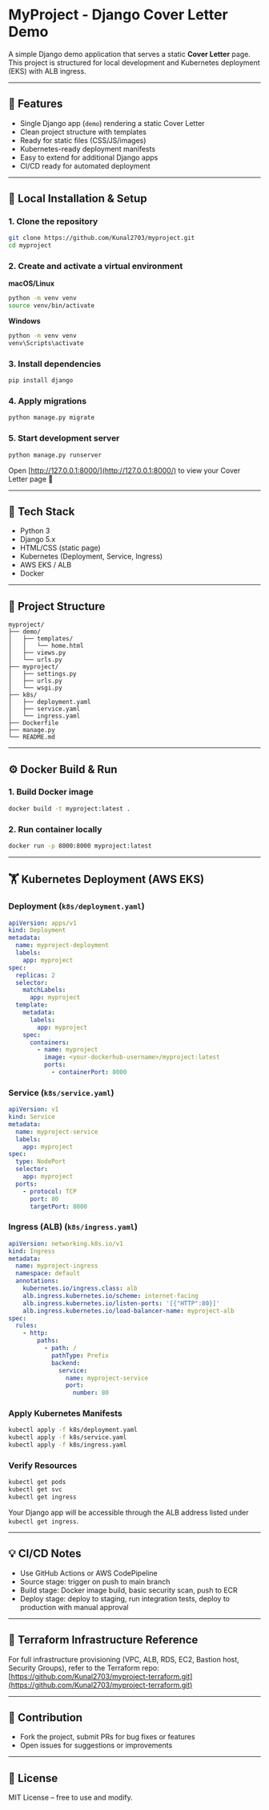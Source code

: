 # MyProject - Django Cover Letter Demo

A simple Django demo application that serves a static **Cover Letter** page.
This project is structured for local development and Kubernetes deployment (EKS) with ALB ingress.

---

## 🚀 Features

* Single Django app (`demo`) rendering a static Cover Letter
* Clean project structure with templates
* Ready for static files (CSS/JS/images)
* Kubernetes-ready deployment manifests
* Easy to extend for additional Django apps
* CI/CD ready for automated deployment

---

## 💾 Local Installation & Setup

### 1. Clone the repository

```bash
git clone https://github.com/Kunal2703/myproject.git
cd myproject
```

### 2. Create and activate a virtual environment

**macOS/Linux**

```bash
python -m venv venv
source venv/bin/activate
```

**Windows**

```bash
python -m venv venv
venv\Scripts\activate
```

### 3. Install dependencies

```bash
pip install django
```

### 4. Apply migrations

```bash
python manage.py migrate
```

### 5. Start development server

```bash
python manage.py runserver
```

Open [http://127.0.0.1:8000/](http://127.0.0.1:8000/) to view your Cover Letter page 🎉

---

## 🔧 Tech Stack

* Python 3
* Django 5.x
* HTML/CSS (static page)
* Kubernetes (Deployment, Service, Ingress)
* AWS EKS / ALB
* Docker

---

## 📂 Project Structure

```text
myproject/
├── demo/
│   ├── templates/
│   │   └── home.html
│   ├── views.py
│   └── urls.py
├── myproject/
│   ├── settings.py
│   ├── urls.py
│   └── wsgi.py
├── k8s/
│   ├── deployment.yaml
│   ├── service.yaml
│   └── ingress.yaml
├── Dockerfile
├── manage.py
└── README.md
```

---

## ⚙️ Docker Build & Run

### 1. Build Docker image

```bash
docker build -t myproject:latest .
```

### 2. Run container locally

```bash
docker run -p 8000:8000 myproject:latest
```

---

## 🏋️ Kubernetes Deployment (AWS EKS)

### Deployment (`k8s/deployment.yaml`)

```yaml
apiVersion: apps/v1
kind: Deployment
metadata:
  name: myproject-deployment
  labels:
    app: myproject
spec:
  replicas: 2
  selector:
    matchLabels:
      app: myproject
  template:
    metadata:
      labels:
        app: myproject
    spec:
      containers:
        - name: myproject
          image: <your-dockerhub-username>/myproject:latest
          ports:
            - containerPort: 8000
```

### Service (`k8s/service.yaml`)

```yaml
apiVersion: v1
kind: Service
metadata:
  name: myproject-service
  labels:
    app: myproject
spec:
  type: NodePort
  selector:
    app: myproject
  ports:
    - protocol: TCP
      port: 80
      targetPort: 8000
```

### Ingress (ALB) (`k8s/ingress.yaml`)

```yaml
apiVersion: networking.k8s.io/v1
kind: Ingress
metadata:
  name: myproject-ingress
  namespace: default
  annotations:
    kubernetes.io/ingress.class: alb
    alb.ingress.kubernetes.io/scheme: internet-facing
    alb.ingress.kubernetes.io/listen-ports: '[{"HTTP":80}]'
    alb.ingress.kubernetes.io/load-balancer-name: myproject-alb
spec:
  rules:
    - http:
        paths:
          - path: /
            pathType: Prefix
            backend:
              service:
                name: myproject-service
                port:
                  number: 80
```

### Apply Kubernetes Manifests

```bash
kubectl apply -f k8s/deployment.yaml
kubectl apply -f k8s/service.yaml
kubectl apply -f k8s/ingress.yaml
```

### Verify Resources

```bash
kubectl get pods
kubectl get svc
kubectl get ingress
```

Your Django app will be accessible through the ALB address listed under `kubectl get ingress`.

---

## 💡 CI/CD Notes

* Use GitHub Actions or AWS CodePipeline
* Source stage: trigger on push to main branch
* Build stage: Docker image build, basic security scan, push to ECR
* Deploy stage: deploy to staging, run integration tests, deploy to production with manual approval

---

## 📄 Terraform Infrastructure Reference

For full infrastructure provisioning (VPC, ALB, RDS, EC2, Bastion host, Security Groups), refer to the Terraform repo:
[https://github.com/Kunal2703/myproject-terraform.git](https://github.com/Kunal2703/myproject-terraform.git)

---

## 📝 Contribution

* Fork the project, submit PRs for bug fixes or features
* Open issues for suggestions or improvements

---

## 📜 License

MIT License – free to use and modify.
